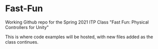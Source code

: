 # Fast-Fun
Working Github repo for the Spring 2021 ITP Class "Fast Fun: Physical Controllers for Unity"

This is where code examples will be hosted, with new files added as the class continues.